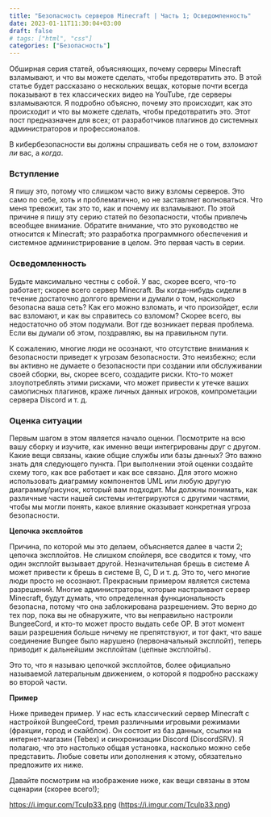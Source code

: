 ```yaml
---
title: "Безопасность серверов Minecraft | Часть 1; Осведомленность"
date: 2023-01-11T11:30:04+03:00
draft: false
# tags: ["html", "css"]
categories: ["Безопасность"]
---
```


Обширная серия статей, объясняющих, почему серверы Minecraft взламывают, и что вы можете сделать, чтобы предотвратить это. В этой статье будет рассказано о нескольких вещах, которые почти всегда показывают в тех классических видео на YouTube, где серверы взламываются. Я подробно объясню, почему это происходит, как это происходит и что вы можете сделать, чтобы предотвратить это. Этот пост предназначен для всех; от разработчиков плагинов до системных администраторов и профессионалов.

В кибербезопасности вы должны спрашивать себя не о том, _взломают ли_ вас, а _когда_.

### Вступление
Я пишу это, потому что слишком часто вижу взломы серверов. Это само по себе, хоть и проблематично, но не заставляет волноваться. Что меня тревожит, так это то, как и почему их взламывают. По этой причине я пишу эту серию статей по безопасности, чтобы привлечь всеобщее внимание. Обратите внимание, что это руководство не относится к Minecraft; это разработка программного обеспечения и системное администрирование в целом. Это первая часть в серии.

### Осведомленность
Будьте максимально честны с собой. У вас, скорее всего, что-то работает; скорее всего сервер Minecraft. Вы когда-нибудь сидели в течение достаточно долгого времени и думали о том, насколько безопасна ваша сеть? Как его можно взломать, и что произойдет, если вас взломают, и как вы справитесь со взломом? Скорее всего, вы недостаточно об этом подумали. Вот где возникает первая проблема. Если вы думали об этом, поздравляю, вы на правильном пути.

К сожалению, многие люди не осознают, что отсутствие внимания к безопасности приведет к угрозам безопасности. Это неизбежно; если вы активно не думаете о безопасности при создании или обслуживании своей сборки, вы, скорее всего, создадите риски. Кто-то может злоупотреблять этими рисками, что может привести к утечке ваших самописных плагинов, краже личных данных игроков, компрометации сервера Discord и т. д.

### Оценка ситуации
Первым шагом в этом является начало оценки. Посмотрите на всю вашу сборку и изучите, как именно вещи интегрированы друг с другом. Какие вещи связаны, какие общие службы или базы данных? Это важно знать для следующего пункта. При выполнении этой оценки создайте схему того, как все работает и как все связано. Для этого можно использовать диаграмму компонентов UML или любую другую диаграмму/рисунок, который вам подходит. Мы должны понимать, как различные части нашей системы интегрируются с другими частями, чтобы мы могли понять, какое влияние оказывает конкретная угроза безопасности.

**Цепочка эксплойтов**

Причина, по которой мы это делаем, объясняется далее в части 2; цепочка эксплойтов. Не слишком спойлеря, все сводится к тому, что один эксплойт вызывает другой. Незначительная брешь в системе A может привести к брешь в системе B, C, D и т. д. Это то, чего многие люди просто не осознают. Прекрасным примером является система разрешений. Многие администраторы, которые настраивают сервер Minecraft, будут думать, что определенная функциональность безопасна, потому что она заблокирована разрешением. Это верно до тех пор, пока вы не обнаружите, что вы неправильно настроили BungeeCord, и кто-то может просто выдать себе OP. В этот момент ваши разрешения больше ничему не препятствуют, и тот факт, что ваше соединение Bungee было нарушено (первоначальный эксплойт), теперь приводит к дальнейшим эксплойтам (цепные эксплойты).

Это то, что я называю цепочкой эксплойтов, более официально называемой латеральным движением, о которой я подробно расскажу во второй части.

**Пример**

Ниже приведен пример. У нас есть классический сервер Minecraft с настройкой BungeeCord, тремя различными игровыми режимами (фракции, город и скайблок). Он состоит из баз данных, ссылки на интернет-магазин (Tebex) и синхронизации Discord (DiscordSRV). Я полагаю, что это настолько общая установка, насколько можно себе представить. Любые советы или дополнения к этому, обязательно предложите их ниже.

Давайте посмотрим на изображение ниже, как вещи связаны в этом сценарии (скорее всего!);

https://i.imgur.com/Tculp33.png
(https://i.imgur.com/Tculp33.png)